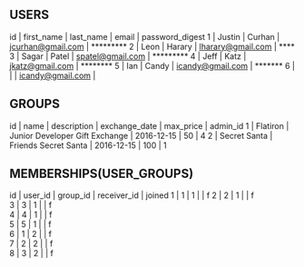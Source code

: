 USERS
--------------------
id  |   first_name    |   last_name   |   email                 |   password_digest
1   |   Justin        |   Curhan      |   jcurhan@gmail.com     |    *********
2   |   Leon          |   Harary      |   lharary@gmail.com     |    ****
3   |   Sagar         |   Patel       |   spatel@gmail.com      |    *********
4   |   Jeff          |   Katz        |   jkatz@gmail.com       |    ********
5   |   Ian           |   Candy       |   icandy@gmail.com      |    *******
6   |                 |               |   icandy@gmail.com      |   


GROUPS
--------------------
id    |   name          |   description                         |    exchange_date   |   max_price   |   admin_id
1     |   Flatiron      |   Junior Developer Gift Exchange      |    2016-12-15      |   50          |   4
2     |   Secret Santa  |   Friends Secret Santa                |    2016-12-15      |   100         |   1


MEMBERSHIPS(USER_GROUPS)
--------------------
id    |   user_id   |   group_id  |  receiver_id   |  joined
1     |   1         |   1         |                |    f
2     |   2         |   1         |                |    f           
3     |   3         |   1         |                |    f           
4     |   4         |   1         |                |    f           
5     |   5         |   1         |                |    f           
6     |   1         |   2         |                |    f           
7     |   2         |   2         |                |    f           
8     |   3         |   2         |                |    f
